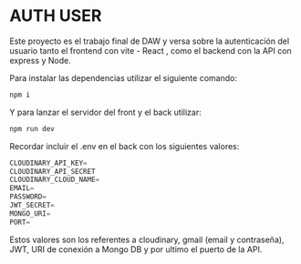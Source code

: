 # AUTH USER

Este proyecto es el trabajo final de DAW y versa sobre la autenticación del usuario tanto el frontend con vite - React , como el backend con la API con express y Node.

Para instalar las dependencias utilizar el siguiente comando:

```jsx
npm i
```

Y para lanzar el servidor del front y el back utilizar:

```jsx
npm run dev
```

Recordar incluir el .env en el back con los siguientes valores:

```jsx
CLOUDINARY_API_KEY=
CLOUDINARY_API_SECRET
CLOUDINARY_CLOUD_NAME=
EMAIL=
PASSWORD=
JWT_SECRET=
MONGO_URI=
PORT=
```

Estos valores son los referentes a cloudinary, gmail (email y contraseña), JWT, URI de conexión a Mongo DB y por ultimo el puerto de la API.

